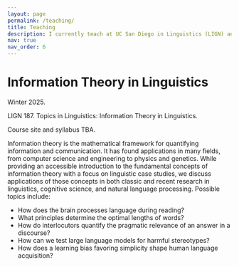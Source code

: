 ```yaml
---
layout: page
permalink: /teaching/
title: Teaching
description: I currently teach at UC San Diego in Linguistics (LIGN) and Data Science (DSC).
nav: true
nav_order: 6
---
```


# Information Theory in Linguistics
Winter 2025. 

LIGN 187. Topics in Linguistics: Information Theory in Linguistics.

Course site and syllabus TBA.

Information theory is the mathematical framework for quantifying information and
communication. It has found applications in many fields, from computer science
and engineering to physics and genetics. While providing an accessible
introduction to the fundamental concepts of information theory with a focus on
linguistic case studies, we discuss applications of those concepts in both classic
and recent research in linguistics, cognitive science, and natural language
processing.
Possible topics include:
- How does the brain processes language during reading?
- What principles determine the optimal lengths of words?
- How do interlocutors quantify the pragmatic relevance of an answer in a discourse?
- How can we test large language models for harmful stereotypes?
- How does a learning bias favoring simplicity shape human language acquisition?